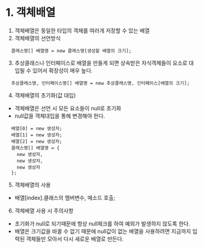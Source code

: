 # 1. 객체배열
1. 객체배열은 동일한 타입의 객체를 여러개 저장할 수 있는 배열
2. 객체배열의 선언방식
```
  클래스명[] 배열명 = new 클래스명[생성할 배열의 크기];
```
3. 추상클래스나 인터페이스로 배열을 만들게 되면 상속받은 자식객체들이 요소로 대입될 수 있어서 확장성이 매우 높다.
```
  추상클래스명, 인터페이스명[] 배열명 = new 추상클래스명, 인터페이스[배열의 크기];
```
4. 객체배열의 초기화(값 대입)
  - 객체배열은 선언 시 모든 요소들이 null로 초기화
  - null값을 객체대입을 통해 변경해야 한다.
```
  배열[0] = new 생성자;
  배열[1] = new 생성자;
  배열[2] = new 생성자;
  클래스명[] 배열명 = {
    new 생성자,
    new 생성자,
    new 생성자
  };
```
5. 객체배열의 사용
- 배열[index].클래스의 멤버변수, 메소드 호출;
6. 객체배열 사용 시 주의사항
- 초기화가 null로 되기때문에 항상 null체크를 하여 예외가 발생하지 않도록 한다.
- 배열은 크기값을 바꿀 수 없기 때문에 null값이 없는 배열을 사용하려면 지금까지 입력된 객체들만 모아서 다시 새로운 배열로 만든다.